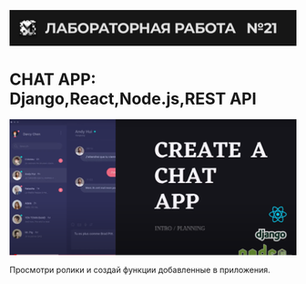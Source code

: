 ![alt MATE Programming Lab](https://github.com/MATE-Programming/Lab_logo/blob/main/lab_21.svg?raw=true)
# CHAT APP: Django,React,Node.js,REST API


![alt MATE Programming Lab](https://github.com/MATE-Programming/Lab_logo/blob/main/Chatapp/1.png?raw=true)

Просмотри ролики и создай функции добавленные в приложения.


